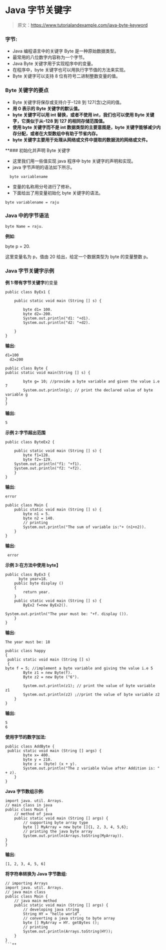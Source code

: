 # Java 字节关键字

> 原文：<https://www.tutorialandexample.com/java-byte-keyword>

### 字节:

*   Java 编程语言中的关键字 Byte 是一种原始数据类型。
*   最常用的八位数字内容称为一个字节。
*   Java Byte 关键字用于实现程序中的变量。
*   在程序中，byte 关键字也可以用执行字节值的方法来实现。
*   Byte 关键字可以支持 8 位有符号二进制整数变量的值。

### Byte 关键字的要点

*   Byte 关键字将保存或支持介于–128 到 127(含)之间的值。
*   **用 0 表示的 Byte 关键字的默认值。**
*   **byte 关键字可以用 int 替换，或者不使用 int，我们也可以使用 Byte 关键字，它类似于从–128 到 127 的相同存储范围值。**
*   **使用 byte 关键字而不是 int 数据类型的主要意图是，byte 关键字能够减少内存分配，或者在大型数组中有助于节省内存。**
*   **byte 关键字主要用于处理从网络或文件中提取的数据流的网络或文件。**

 **### 初始化并声明 Byte 关键字

*   这里我们用一些值实现 java 程序中 byte 关键字的声明和实现。
*   java 字节声明的语法如下所示。

```
  byte variablename
```

*   变量的名称用分号进行了修补。
*   下面给出了用变量初始化 byte 关键字的语法。

```
byte variablename = raju
```

### Java 中的字节语法

```
byte Name = raju.
```

**例如**:

byte p = 20.

这里变量名为 p，值由 20 给出，给定一个数据类型为 byte 的变量整数 p。

### Java 字节关键字示例

**例 1:带有字节关键字**的变量

```
public class ByEx1 {  

    public static void main (String [] s) {  

        byte d1= 100.
        byte d2=-200.
        System.out.println("d1: "+d1).
        System.out.println("d2: "+d2).

    }         
} 
```

**输出:**

```
d1=100
  d2=200 
```

```
public class Byte {
public static void main(String [] s) {

		byte g= 10; //provide a byte variable and given the value i.e 7
		System.out.println(g); // print the declared value of byte variable g
}
} 
```

**输出:**

```
5
```

**示例 2:字节超出范围**

```
public class ByteEx2 {  

    public static void main (String [] s) {  
        byte f1=128.
        byte f2=-129.
    System.out.println("f1: "+f1).
    System.out.println("f2: "+f2).
    }         
} 
```

**输出:**

```
error
```

```
public class Main {
	public static void main (String [] s) {
		byte n1 = 5.
		byte n2 = 140.
		// printing
		System.out.println("The sum of variable is:"+ (n1+n2)).	
	}
} 
```

**输出:**

```
 error
```

**示例 3:在方法中使用 byte】**

```
public class ByEx3 {  
      byte year=18.
    public byte display ()  
    {  
        return year.
    }  
    public static void main (String [] s) {  
        ByEx2 f=new ByEx2().

System.out.println("The year must be: "+f. display ()).
    }         
} 
```

**输出:**

```
The year must be: 18
```

```
public class happy
{
 public static void main (String [] s)
 {
byte f = 5; //implement a byte variable and giving the value i.e 5
        Byte z1 = new Byte(f).
        Byte z2 = new Byte ("6").

        System.out.println(z1); // print the value of byte variable z1        
        System.out.println(z2) ;//print the value of byte variable z2
    }
} 
```

**输出:**

```
5
6 
```

**使用字节的数字加法:**

```
public class AddByte {
 public static void main (String [] args) {
        byte x= 400.
        byte y = 210.
        byte z = (byte) (x + y).
        System.out.println("The z variable Value after Addition is: " + z).
    }
}
```

**Java 字节数组示例:**

```
import java. util. Arrays.
// main class in java
public class Main {
	// method of java
	public static void main (String [] args) {
		// supporting byte array type
		byte [] MyArray = new byte []{1, 2, 3, 4, 5,6};
		// printing the java byte array
		System.out.println(Arrays.toString(MyArray)).
}
}
```

**输出:**

```
[1, 2, 3, 4, 5, 6]
```

**将字符串转换为 Java 字节数组:**

```
// importing Arrays
import java. util. Arrays.
// java main class
public class Main {
	// java main method
	public static void main (String [] args) {
		// developing java string
		String HY = "hello world”.
		// converting a java string to byte array
		byte [] MyArray = HY. getBytes ();
		// printing
		System.out.println(Arrays.toString(HY));
	}
}
```**